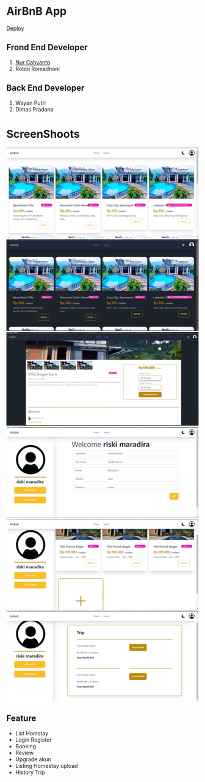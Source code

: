 # AirBnB App
<a href="https://fe-air-bn-hnf5n8cte-alterragroup1.vercel.app/">Deploy</a>
## Frond End Developer

 1. [Nur Cahyanto](https://github.com/Razdan12)
 2. Robbi Romadhoni

## Back End Developer
1. Wayan Putri
2. Dimas Pradana

# ScreenShoots

![](/src/assets/ss/1.jpg)
![](/src/assets/ss/2.jpg)
![](/src/assets/ss/3.jpg)
![](/src/assets/ss/4.jpg)
![](/src/assets/ss/5.jpg)
![](/src/assets/ss/6.jpg)


## Feature

 - List Homstay
 - Login Register
 - Booking
 - Review
 - Upgrade akun
 - Listing Homestay upload
 - History Trip
 
